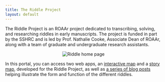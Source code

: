 ```yaml
---
title: The Riddle Project
layout: default
---
```


The Riddle Project is an ROAAr project dedicated to transcribing, solving, and researching riddles in early manuscripts. The project is funded in part by the SSHRC and is led by Prof. Nathalie Cooke, Associate Dean of ROAAr, along with a team of graduate and undergraduate research assistants.

<p style="text-align:center;"><img src="https://raw.githubusercontent.com/riddleproject/riddles-dh/master/visuals/Blog1-Riddle-1.png" alt="Riddle home page"></p>

In this portal, you can access two web apps, an [interactive map](interactive-map) and a [story map](story-map), developed for the Riddle Project, as well as [a series of blog posts](blog) helping illustrate the form and function of the different riddles.